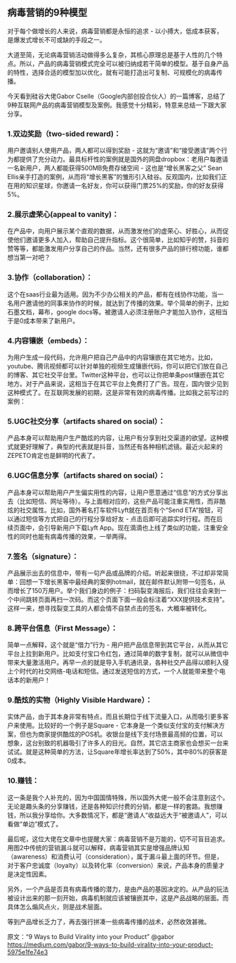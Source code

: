 ## 病毒营销的9种模型

对于每个做增长的人来说，病毒营销都是永恒的追求 - 以小搏大，低成本获客，是爆发式增长不可或缺的手段之一。

大道至简，无论病毒营销活动做得多么复杂，其核心原理总是基于人性的几个特点。所以，产品的病毒营销模式完全可以被归纳成若干简单的模型。基于自身产品的特性，选择合适的模型加以优化，就有可能打造出可复制、可规模化的病毒传播。

今天看到硅谷大佬Gabor Cselle（Google内部创投合伙人）的一篇博客，总结了9种互联网产品的病毒营销模型及案例。我感觉十分精彩，特意来总结一下跟大家分享。

### 1.双边奖励（two-sided reward)：

用户邀请别人使用产品，两人都可以得到奖励 - 这就为“邀请”和“接受邀请”两个行为都提供了充分动力。最具标杆性的案例就是国外的网盘dropbox：老用户每邀请一名新用户，两人都能获得500MB免费存储空间 - 这也是“增长黑客之父” Sean Ellis亲手打造的案例，从而将“增长黑客”的雏形引入硅谷。反观国内，比如我们正在用的知识星球，你邀请一名好友，你可以获得门票25%的奖励，你的好友获得5%。

### 2.展示虚荣心(appeal to vanity)：

在产品中，向用户展示某个直观的数据，从而激发他们的虚荣心、好胜心，从而促使他们邀请更多人加入，帮助自己提升指标。这个很简单，比如知乎的赞，抖音的赞等等，都能激发用户分享自己的作品。当然，还有很多产品的排行榜功能，谁都想当第一对吧？

### 3.协作（collaboration）：

这个在saas行业最为适用。因为不少办公相关的产品，都有在线协作功能，当一名用户邀请他的同事来协作的时候，就达到了传播的效果。举个简单的例子，比如石墨文档，幕布，google docs等。被邀请人必须注册账户才能加入协作，这相当于是0成本带来了新用户。

### 4.内容镶嵌（embeds）：

为用户生成一段代码，允许用户把自己产品中的内容镶嵌在其它地方。比如，youtube、腾讯视频都可以针对单独的视频生成镶嵌代码，你可以把它们放在自己的博客、其它社交平台里。Twitter这种平台，也可以让你把单条post镶嵌在其它地方。对于产品来说，这相当于在其它平台上免费打了广告。现在，国内很少见到这种模式了。在互联网发展的初期，这是非常有效的病毒传播。比如我之前写过的案例：

### 5.UGC社交分享（artifacts shared on social）：

产品本身可以帮助用户生产酷炫的内容，让用户有分享到社交渠道的欲望。这种模式就更好理解了，典型的代表就是抖音，当然还有各种相机滤镜。最近火起来的ZEPETO肯定也是鲜明的代表了。

### 6.UGC信息分享（artifacts shared on social）：

产品本身可以帮助用户产生偏实用性的内容，让用户愿意通过“信息”的方式分享出去（比如短信、网址等待）。与上面相对应的，这些产品可能注重实用性，而非酷炫的社交属性。比如，国外著名打车软件Lyft就在首页有个“Send ETA”按钮，可以通过短信等方式把自己的行程分享给好友 - 点击后即可追踪实时行程。而在后续页面中，会引导新用户下载Lyft App。现在滴滴也上线了类似的功能，注重安全性的同时也能有病毒传播的效果，一举两得。

### 7.签名（signature）：

产品展示出去的信息中，带有一句产品或品牌的介绍。听起来很绕，不过却非常简单：回想一下增长黑客中最经典的案例hotmail，就在邮件默认附带一句签名，从而增长了150万用户。举个我们身边的例子：扫码裂变海报后，我们往往会来到一个中间跳转页面再扫一次码。而这个页面下面一般会标注着“XXX提供技术支持”。这样一来，想寻找裂变工具的人都会情不自禁点击的签名，大概率被转化。

### 8.跨平台信息（First Message）：

简单一点解释，这个就是“借力”行为 - 用户把产品信息带到其它平台，从而从其它平台上拉到新用户。比如支付宝口令红包，通过简单的数字复制，就可以从微信中带来大量激活用户。再早一点的就是导入手机通讯录，各种社交产品得以顺利入侵上个时代的社交网络-电话和短信。通过发送短信的方式，一个人就能带来整个电话本的新用户！

### 9.酷炫的实物（Highly Visible Hardware）：

实体产品，由于其本身非常有特点，而且长期位于线下流量入口，从而吸引更多客户来使用。比较好的一个例子是Square - 它本身是一个类似支付宝的支付解决方案，但也为商家提供酷炫的POS机。收银台是线下支付场景最高频的位置，可以想象，这台别致的机器吸引了许多人的目光。自然，其它店主商家也会想买一台来试试。就是这种简单的方法，让Square年增长率达到了50%，其中80%的获客是0成本。

### 10.赚钱：

这一条是我个人补充的，因为中国国情特殊，所以国外大佬一般不会注意到这个。无论是趣头条的分享赚钱，还是各种知识付费的分销，都是一样的套路。我想赚钱，所以我分享给你。大多数情况下，都是“邀请人”收益远大于“被邀请人”，可以看做“单边”模式了。

最后呢，这位大佬在文章中也提醒大家：病毒营销不是万能的，切不可盲目追求。用图2中传统的营销漏斗就可以解释，病毒营销其实是增强品牌认知（awareness）和消费认可（consideration），属于漏斗最上面的环节。但是，对于客户忠诚度（loyalty）以及转化率（conversion）来说，产品本身的质量才是决定性因素。

另外，一个产品是否具有病毒传播的潜力，是由产品的基因决定的。从产品的玩法被设计出来的那一刻开始，病毒机制就应该被镶嵌其中，这是产品战略的层面。而具体怎么煽风点火，则是战术层面。

等到产品增长乏力了，再去强行拼凑一些病毒传播的战术，必然收效甚微。

原文：“9 Ways to Build Virality into your Product” @gabor https://medium.com/gabor/9-ways-to-build-virality-into-your-product-5975e1fe74e3
